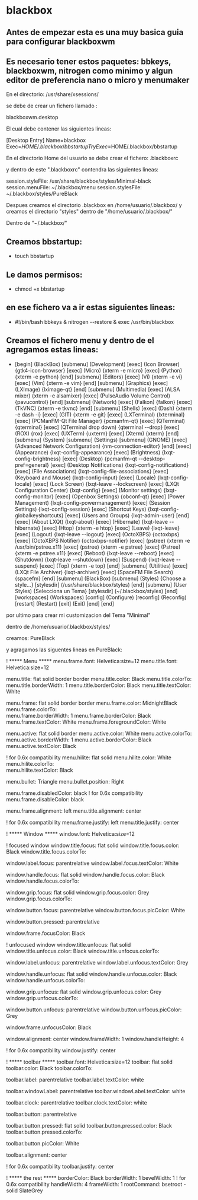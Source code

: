 # blackbox

## Antes de empezar esta es una muy basica guia para configurar blackboxwm

## Es necesario tener estos paquetes: bbkeys, blackboxwm, nitrogen como minimo y algun editor de preferencia nano o micro y menumaker
 


En el directorio: /usr/share/xsessions/ 

se debe de crear un fichero llamado :

blackboxwm.desktop 

El cual debe contener las siguientes lineas:

[Desktop Entry]
Name=blackbox
Exec=$HOME/.blackbox/bbstartup
TryExec=$HOME/.blackbox/bbstartup

En el directorio Home del usuario se debe crear el fichero: .blackboxrc

y dentro de este ".blackboxrc" contendra las siguientes lineas:


session.styleFile:	/usr/share/blackbox/styles/Minimal-black
session.menuFile: ~/.blackbox/menu
session.stylesFile: ~/.blackbox/styles/PureBlack


Despues creamos el directorio .blackbox en /home/usuario/.blackbox/ y creamos el directorio "styles" dentro de "/home/usuario/.blackbox/"


Dentro de "~/.blackbox/"

## Creamos bbstartup: 
* touch bbstartup

## Le damos permisos: 
* chmod +x bbstartup

## en ese fichero va a ir estas siguientes lineas:

 
* #!/bin/bash
  bbkeys &
  nitrogen --restore &
  exec /usr/bin/blackbox


## Creamos el fichero menu y dentro de el agregamos estas lineas:

* [begin] (BlackBox)
    [submenu] (Development)
        [exec] (Icon Browser) {gtk4-icon-browser}
        [exec] (Micro) {xterm -e micro}
        [exec] (Python) {xterm -e python}
    [end]
    [submenu] (Editors)
        [exec] (Vi) {xterm -e vi}
        [exec] (Vim) {xterm -e vim}
    [end]
    [submenu] (Graphics)
        [exec] (LXImage) {lximage-qt}
    [end]
    [submenu] (Multimedia)
        [exec] (ALSA mixer) {xterm -e alsamixer}
        [exec] (PulseAudio Volume Control) {pavucontrol}
    [end]
    [submenu] (Network)
        [exec] (Falkon) {falkon}
        [exec] (TkVNC) {xterm -e tkvnc}
    [end]
    [submenu] (Shells)
        [exec] (Dash) {xterm -e dash -i}
        [exec] (GIT) {xterm -e git}
        [exec] (LXTerminal) {lxterminal}
        [exec] (PCManFM-Qt File Manager) {pcmanfm-qt}
        [exec] (QTerminal) {qterminal}
        [exec] (QTerminal drop down) {qterminal --drop}
        [exec] (ROX) {rox}
        [exec] (UXTerm) {uxterm}
        [exec] (Xterm) {xterm}
    [end]
    [submenu] (System)
        [submenu] (Settings)
            [submenu] (GNOME)
                [exec] (Advanced Network Configuration) {nm-connection-editor}
            [end]
            [exec] (Appearance) {lxqt-config-appearance}
            [exec] (Brightness) {lxqt-config-brightness}
            [exec] (Desktop) {pcmanfm-qt --desktop-pref=general}
            [exec] (Desktop Notifications) {lxqt-config-notificationd}
            [exec] (File Associations) {lxqt-config-file-associations}
            [exec] (Keyboard and Mouse) {lxqt-config-input}
            [exec] (Locale) {lxqt-config-locale}
            [exec] (Lock Screen) {lxqt-leave --lockscreen}
            [exec] (LXQt Configuration Center) {lxqt-config}
            [exec] (Monitor settings) {lxqt-config-monitor}
            [exec] (Openbox Settings) {obconf-qt}
            [exec] (Power Management) {lxqt-config-powermanagement}
            [exec] (Session Settings) {lxqt-config-session}
            [exec] (Shortcut Keys) {lxqt-config-globalkeyshortcuts}
            [exec] (Users and Groups) {lxqt-admin-user}
        [end]
        [exec] (About LXQt) {lxqt-about}
        [exec] (Hibernate) {lxqt-leave --hibernate}
        [exec] (Htop) {xterm -e htop}
        [exec] (Leave) {lxqt-leave}
        [exec] (Logout) {lxqt-leave --logout}
        [exec] (OctoXBPS) {octoxbps}
        [exec] (OctoXBPS Notifier) {octoxbps-notifier}
        [exec] (pstree) {xterm -e /usr/bin/pstree.x11}
        [exec] (pstree) {xterm -e pstree}
        [exec] (Pstree) {xterm -e pstree.x11}
        [exec] (Reboot) {lxqt-leave --reboot}
        [exec] (Shutdown) {lxqt-leave --shutdown}
        [exec] (Suspend) {lxqt-leave --suspend}
        [exec] (Top) {xterm -e top}
    [end]
    [submenu] (Utilities)
        [exec] (LXQt File Archiver) {lxqt-archiver}
        [exec] (SpaceFM File Search) {spacefm}
    [end]
    [submenu] (BlackBox)
        [submenu] (Styles) {Choose a style...}
        [stylesdir] (/usr/share/blackbox/styles)
        [end]
        [submenu] (User Styles) {Selecciona un Tema}
        [stylesdir] (~/.blackbox/styles)
        [end]
        [workspaces] (Workspaces)
        [config] (Configure)
        [reconfig] (Reconfig)
        [restart] (Restart)
        [exit] (Exit)
    [end]
[end]




por ultimo para crear mi customizacion del Tema "Minimal"

dentro de /home/usuario/.blackbox/styles/ 

creamos: PureBlack

y agragamos las siguentes lineas en PureBlack:



! ***** Menu *****
menu.frame.font:                        Helvetica:size=12
menu.title.font:                        Helvetica:size=12

menu.title:                             flat solid border border
     menu.title.color:                  Black
     menu.title.colorTo:                
menu.title.borderWidth:                 1
menu.title.borderColor:                 Black
menu.title.textColor:                   White

menu.frame:                             flat solid border border
     menu.frame.color:                  MidnightBlack
     menu.frame.colorTo:                
menu.frame.borderWidth:                 1
menu.frame.borderColor:                 Black
menu.frame.textColor:                   White
menu.frame.foregroundColor:             White

menu.active:                            flat solid border
     menu.active.color:                 White
     menu.active.colorTo:               
menu.active.borderWidth:                1
menu.active.borderColor:                Black
menu.active.textColor:                  Black

! for 0.6x compatibility
menu.hilite:                            flat solid
     menu.hilite.color:                 White
     menu.hilite.colorTo:               
menu.hilite.textColor:                  Black

menu.bullet:                            Triangle
menu.bullet.position:                   Right

menu.frame.disabledColor:               black
! for 0.6x compatibility
menu.frame.disableColor:                black

menu.frame.alignment:                   left
menu.title.alignment:                   center

! for 0.6x compatibility
menu.frame.justify:                     left
menu.title.justify:                     center


! ***** Window *****
window.font:                            Helvetica:size=12

! focused window
window.title.focus:                     flat solid
     window.title.focus.color:          Black
     window.title.focus.colorTo:        

window.label.focus:                     parentrelative
window.label.focus.textColor:           White

window.handle.focus:                    flat solid
     window.handle.focus.color:         Black
     window.handle.focus.colorTo:       

window.grip.focus:                      flat solid
     window.grip.focus.color:           Grey
     window.grip.focus.colorTo:         

window.button.focus:                    parentrelative
window.button.focus.picColor:           White

window.button.pressed:                  parentrelative

window.frame.focusColor:                Black

! unfocused window
window.title.unfocus:                   flat solid
     window.title.unfocus.color:        Black
     window.title.unfocus.colorTo:      

window.label.unfocus:                   parentrelative
window.label.unfocus.textColor:         Grey

window.handle.unfocus:                  flat solid
     window.handle.unfocus.color:       Black
     window.handle.unfocus.colorTo:     

window.grip.unfocus:                    flat solid
     window.grip.unfocus.color:         Grey
     window.grip.unfocus.colorTo:       

window.button.unfocus:                  parentrelative
window.button.unfocus.picColor:         Grey

window.frame.unfocusColor:              Black

window.alignment:                       center
window.frameWidth:                      1
window.handleHeight:                    4

! for 0.6x compatibility
window.justify:                         center

! ***** toolbar *****
toolbar.font:                           Helvetica:size=12
toolbar:                                flat solid
     toolbar.color:                     Black
     toolbar.colorTo:                   

toolbar.label:                          parentrelative
toolbar.label.textColor:                white

toolbar.windowLabel:                    parentrelative
toolbar.windowLabel.textColor:          white

toolbar.clock:                          parentrelative
toolbar.clock.textColor:                white

toolbar.button:                         parentrelative

toolbar.button.pressed:                 flat solid
     toolbar.button.pressed.color:      Black
     toolbar.button.pressed.colorTo:    

toolbar.button.picColor:                White

toolbar.alignment:                      center

! for 0.6x compatibility
toolbar.justify:                        center

! ***** the rest *****
borderColor:                            Black
borderWidth:                            1
bevelWidth:                             1
!  for 0.6x compatibility
handleWidth:                            4
frameWidth:                             1
rootCommand:                            bsetroot -solid SlateGrey
